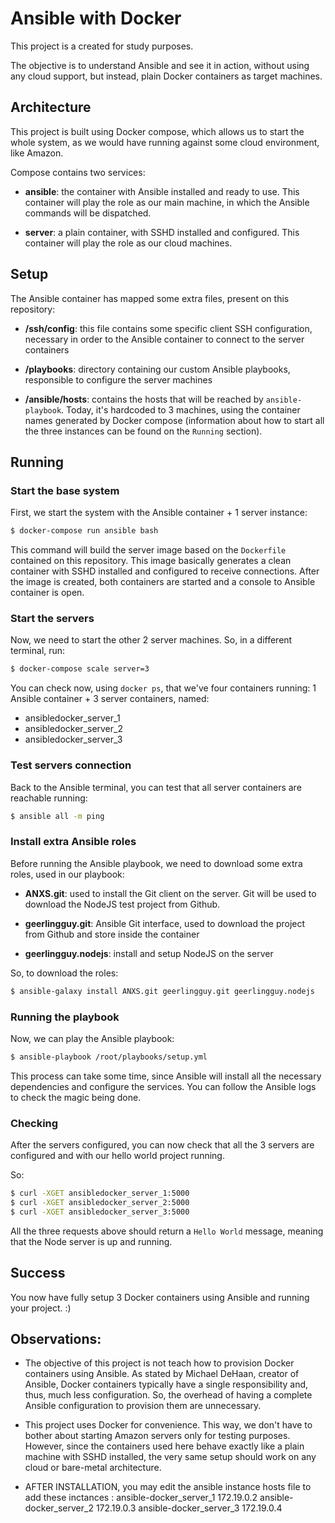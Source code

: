 # Ansible with Docker

This project is a created for study purposes.

The objective is to understand Ansible and see it in action, without using any cloud support, but instead, plain Docker containers as target machines.

## Architecture

This project is built using Docker compose, which allows us to start the whole system, as we would have running against some cloud environment, like Amazon.

Compose contains two services:

- **ansible**: the container with Ansible installed and ready to use. This container will play the role as our main machine, in which the Ansible commands will be dispatched.

- **server**: a plain container, with SSHD installed and configured. This container will play the role as our cloud machines.

## Setup

The Ansible container has mapped some extra files, present on this repository:

- **/ssh/config**: this file contains some specific client SSH configuration, necessary in order to the Ansible container to connect to the server containers

- **/playbooks**: directory containing our custom Ansible playbooks, responsible to configure the server machines

- **/ansible/hosts**: contains the hosts that will be reached by `ansible-playbook`. Today, it's hardcoded to 3 machines, using the container names generated by Docker compose (information about how to start all the three instances can be found on the `Running` section).

## Running

### Start the base system

First, we start the system with the Ansible container + 1 server instance:

```bash
$ docker-compose run ansible bash
```

This command will build the server image based on the `Dockerfile` contained on this repository. This image basically generates a clean container with SSHD installed and configured to receive connections. After the image is created, both containers are started and a console to Ansible container is open.

### Start the servers

Now, we need to start the other 2 server machines. So, in a different terminal, run:

```bash
$ docker-compose scale server=3
```

You can check now, using `docker ps`, that we've four containers running: 1 Ansible container + 3 server containers, named:
- ansibledocker_server_1
- ansibledocker_server_2
- ansibledocker_server_3

### Test servers connection

Back to the Ansible terminal, you can test that all server containers are reachable running:

```bash
$ ansible all -m ping
```

### Install extra Ansible roles

Before running the Ansible playbook, we need to download some extra roles, used in our playbook:

- **ANXS.git**: used to install the Git client on the server. Git will be used to download the NodeJS test project from Github.

- **geerlingguy.git**: Ansible Git interface, used to download the project from Github and store inside the container

- **geerlingguy.nodejs**: install and setup NodeJS on the server

So, to download the roles:

```bash
$ ansible-galaxy install ANXS.git geerlingguy.git geerlingguy.nodejs
```

### Running the playbook

Now, we can play the Ansible playbook:

```bash
$ ansible-playbook /root/playbooks/setup.yml
```

This process can take some time, since Ansible will install all the necessary dependencies and configure the services. You can follow the Ansible logs to check the magic being done.

### Checking

After the servers configured, you can now check that all the 3 servers are configured and with our hello world project running.

So:

```bash
$ curl -XGET ansibledocker_server_1:5000
$ curl -XGET ansibledocker_server_2:5000
$ curl -XGET ansibledocker_server_3:5000
```

All the three requests above should return a `Hello World` message, meaning that the Node server is up and running.

## Success

You now have fully setup 3 Docker containers using Ansible and running your project. :)

## Observations:

- The objective of this project is not teach how to provision Docker containers using Ansible. As stated by Michael DeHaan, creator of Ansible, Docker containers typically have a single responsibility and, thus, much less configuration. So, the overhead of having a complete Ansible configuration to provision them are unnecessary.

- This project uses Docker for convenience. This way, we don't have to bother about starting Amazon servers only for testing purposes. However, since the containers used here behave exactly like a plain machine with SSHD installed, the very same setup should work on any cloud or bare-metal architecture.

- AFTER INSTALLATION, you may edit the ansible instance hosts file to add these inctances :
    ansible-docker_server_1   172.19.0.2
    ansible-docker_server_2   172.19.0.3
    ansible-docker_server_3   172.19.0.4
    
